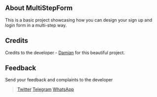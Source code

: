 ## About MultiStepForm

This is a basic project showcasing how you can design your sign up and login form in a multi-step way.

## Credits
Credits to the developer - [Damian](https://wa.me/2348060864466) for this beautiful project.

## Feedback
Send your feedback and complaints to the developer
> [Twitter](https://x.com/buzordamian)
> [Telegram](https://t.me/buzorDamian)
> [WhatsApp](https://wa.me/2348060864466)